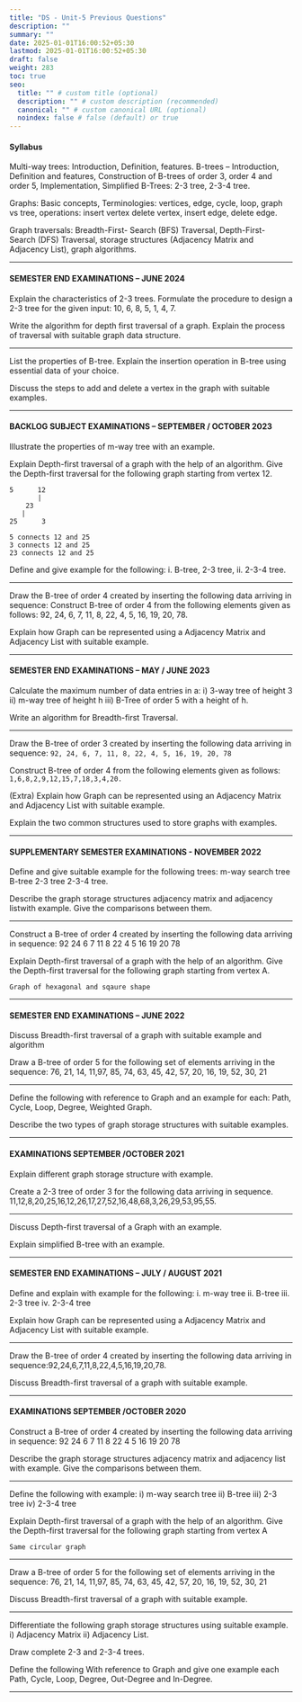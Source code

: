 ```yaml
---
title: "DS - Unit-5 Previous Questions"
description: ""
summary: ""
date: 2025-01-01T16:00:52+05:30
lastmod: 2025-01-01T16:00:52+05:30
draft: false
weight: 283
toc: true
seo:
  title: "" # custom title (optional)
  description: "" # custom description (recommended)
  canonical: "" # custom canonical URL (optional)
  noindex: false # false (default) or true
---
```



#### Syllabus

Multi-way trees: Introduction, Definition, features. B-trees – Introduction, Definition and features, Construction of B-trees of order 3, order 4 and order 5, Implementation, Simplified B-Trees: 2-3 tree, 2-3-4 tree.

Graphs: Basic concepts, Terminologies: vertices, edge, cycle, loop, graph vs tree, operations: insert vertex delete vertex, insert edge, delete edge. 

Graph traversals: Breadth-First- Search (BFS) Traversal, Depth-First- Search (DFS) Traversal, storage structures (Adjacency Matrix and Adjacency List), graph algorithms.

___

#### SEMESTER END EXAMINATIONS – JUNE 2024

Explain the characteristics of 2-3 trees. Formulate the procedure to design a 2-3 tree for the given input: 10, 6, 8, 5, 1, 4, 7.

Write the algorithm for depth first traversal of a graph. Explain the process of traversal with suitable graph data structure.

___

List the properties of B-tree. Explain the insertion operation in B-tree using essential data of your choice.

Discuss the steps to add and delete a vertex in the graph with suitable examples.

____

#### BACKLOG SUBJECT EXAMINATIONS – SEPTEMBER / OCTOBER 2023

Illustrate the properties of m-way tree with an example.

Explain Depth-first traversal of a graph with the help of an algorithm. Give the Depth-first traversal for the following graph starting from vertex 12.

```
5      12
	   |
	23
   |
25		3

5 connects 12 and 25
3 connects 12 and 25
23 connects 12 and 25
```

Define and give example for the following:
i. B-tree, 2-3 tree,
ii. 2-3-4 tree.

____

Draw the B-tree of order 4 created by inserting the following data arriving in sequence: Construct B-tree of order 4 from the following elements given as follows: 92, 24, 6, 7, 11, 8, 22, 4, 5, 16, 19, 20, 78.

Explain how Graph can be represented using a Adjacency Matrix and Adjacency List with suitable example.

___

#### SEMESTER END EXAMINATIONS – MAY / JUNE 2023

Calculate the maximum number of data entries in a:
i) 3-way tree of height 3
ii) m-way tree of height h
iii) B-Tree of order 5 with a height of h.

Write an algorithm for Breadth-first Traversal.

___

Draw the B-tree of order 3 created by inserting the following data arriving in sequence:
`92, 24, 6, 7, 11, 8, 22, 4, 5, 16, 19, 20, 78`

Construct B-tree of order 4 from the following elements given as follows:
`1,6,8,2,9,12,15,7,18,3,4,20.`

(Extra)
Explain how Graph can be represented using an Adjacency Matrix and Adjacency List with suitable example.

Explain the two common structures used to store graphs with examples.

_____

#### SUPPLEMENTARY SEMESTER EXAMINATIONS - NOVEMBER 2022

Define and give suitable example for the following trees:
m-way search tree 
B-tree
2-3 tree
2-3-4 tree.

Describe the graph storage structures adjacency matrix and
adjacency listwith example. Give the comparisons between them.

___

Construct a B-tree of order 4 created by inserting the following data arriving in sequence:
92 24 6 7 11 8 22 4 5 16 19 20 78

Explain Depth-first traversal of a graph with the help of an
algorithm. Give the Depth-first traversal for the following graph starting from vertex A.

```
Graph of hexagonal and sqaure shape
```

____

#### SEMESTER END EXAMINATIONS – JUNE 2022

Discuss Breadth-first traversal of a graph with suitable example and algorithm

Draw a B-tree of order 5 for the following set of elements arriving in the sequence:
76, 21, 14, 11,97, 85, 74, 63, 45, 42, 57, 20, 16, 19, 52, 30, 21

___

Define the following with reference to Graph and an example for each: Path, Cycle, Loop, Degree, Weighted Graph.

Describe the two types of graph storage structures with suitable examples.

____

#### EXAMINATIONS SEPTEMBER /OCTOBER 2021


Explain different graph storage structure with example.

Create a 2-3 tree of order 3 for the following data arriving in sequence.
11,12,8,20,25,16,12,26,17,27,52,16,48,68,3,26,29,53,95,55.

___

Discuss Depth-first traversal of a Graph with an example.

Explain simplified B-tree with an example.

_____

#### SEMESTER END EXAMINATIONS – JULY / AUGUST 2021

Define and explain with example for the following:
i. m-way tree
ii. B-tree
iii. 2-3 tree
iv. 2-3-4 tree

Explain how Graph can be represented using a Adjacency Matrix and Adjacency List with suitable example.

___

Draw the B-tree of order 4 created by inserting the following data arriving in sequence:92,24,6,7,11,8,22,4,5,16,19,20,78.

Discuss Breadth-first traversal of a graph with suitable example.

____

#### EXAMINATIONS SEPTEMBER /OCTOBER 2020

Construct a B-tree of order 4 created by inserting the following data arriving in sequence:
92 24 6 7 11 8 22 4 5 16 19 20 78

Describe the graph storage structures adjacency matrix and adjacency list with example. Give the comparisons between them.

___

Define the following with example:
i) m-way search tree
ii) B-tree
iii) 2-3 tree
iv) 2-3-4 tree

Explain Depth-first traversal of a graph with the help of an 
algorithm. Give the Depth-first traversal for the following graph starting from vertex A

```
Same circular graph
```

____

Draw a B-tree of order 5 for the following set of elements arriving in the sequence:
76, 21, 14, 11,97, 85, 74, 63, 45, 42, 57, 20, 16, 19, 52, 30, 21

Discuss Breadth-first traversal of a graph with suitable example.

___

Differentiate the following graph storage structures using suitable example.
i) Adjacency Matrix
ii) Adjacency List.

Draw complete 2-3 and 2-3-4 trees.

Define the following With reference to Graph and give one example each Path, Cycle, Loop, Degree, Out-Degree and In-Degree.

___

